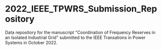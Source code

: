 # 2022_IEEE_TPWRS_Submission_Repository
Data repository for the manuscript "Coordination of Frequency Reserves in an Isolated Industrial Grid" submitted to the IEEE Transations in Power Systems in October 2022.
